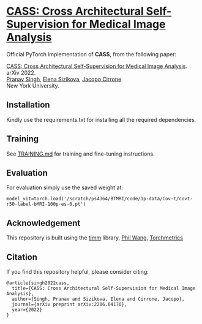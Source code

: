 # [CASS: Cross Architectural Self-Supervision for Medical Image Analysis](https://arxiv.org/abs/2206.04170v2)

Official PyTorch implementation of **CASS**, from the following paper:

[CASS: Cross Architectural Self-Supervision for Medical Image Analysis](https://arxiv.org/abs/2206.04170v2). arXiv 2022.\
[Pranav Singh](https://pranavsinghps1.github.io/), [Elena Sizikova](https://esizikova.github.io/), [Jacopo Cirrone](https://scholar.google.com/citations?user=DF9nXUYAAAAJ&hl=en) \
New York University.

## Installation
Kindly use the requirements.txt for installing all the required dependencies.

## Training
See [TRAINING.md](TRAINING.md) for training and fine-tuning instructions.

## Evaluation
For evaluation simply use the saved weight at:
```
model_vit=torch.load('/scratch/ps4364/BTMRI/code/1p-data/Cov-t/covt-r50-label-bMRI-100p-es-0.pt')

```


## Acknowledgement
This repository is built using the [timm](https://github.com/rwightman/pytorch-image-models) library, [Phil Wang](https://github.com/lucidrains/vit-pytorch), [Torchmetrics](https://torchmetrics.readthedocs.io/en/stable/)

## Citation
If you find this repository helpful, please consider citing:
```
@article{singh2022cass,
  title={CASS: Cross Architectural Self-Supervision for Medical Image Analysis},
  author={Singh, Pranav and Sizikova, Elena and Cirrone, Jacopo},
  journal={arXiv preprint arXiv:2206.04170},
  year={2022}
}
```
